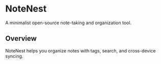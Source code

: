 # NoteNest
A minimalist open-source note-taking and organization tool.
## Overview
NoteNest helps you organize notes with tags, search, and cross-device syncing.
